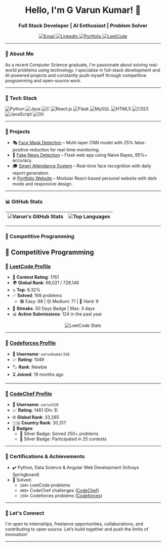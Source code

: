 <h1 align="center">Hello, I'm G Varun Kumar! 👋</h1>
<h3 align="center">Full Stack Developer | AI Enthusiast | Problem Solver</h3>

<p align="center">
  <a href="mailto:varunkumargakkula@gmail.com">
    <img alt="Email" src="https://img.shields.io/badge/Email-D14836?style=flat&logo=gmail&logoColor=white" />
  </a>
  <a href="https://www.linkedin.com/in/varun-kumar-gakkula">
    <img alt="LinkedIn" src="https://img.shields.io/badge/LinkedIn-0077B5?style=flat&logo=linkedin&logoColor=white">
  </a>
 
  <a href="https://varunkumar310.github.io/My_Portfolio/">
    <img alt="Portfolio" src="https://img.shields.io/badge/Portfolio-24292e?style=flat&logo=githubpages&logoColor=white" />
  </a>
  <a href="https://leetcode.com/u/G_VarunKumar/">
    <img alt="LeetCode" src="https://img.shields.io/badge/LeetCode-FFA116?style=flat&logo=leetcode&logoColor=black" />
  </a>
</p>

---

### 🚀 About Me

As a recent Computer Science graduate, I'm passionate about solving real-world problems using technology. I specialize in full-stack development and AI-powered projects and constantly push myself through competitive programming and open-source work.

---

### 🧠 Tech Stack

![Python](https://img.shields.io/badge/Python-3776AB?style=flat&logo=python&logoColor=white)
![Java](https://img.shields.io/badge/Java-007396?style=flat&logo=java&logoColor=white)
![C](https://img.shields.io/badge/C-00599C?style=flat&logo=c&logoColor=white)
![React.js](https://img.shields.io/badge/React-20232A?style=flat&logo=react&logoColor=61DAFB)
![Flask](https://img.shields.io/badge/Flask-000000?style=flat&logo=flask&logoColor=white)
![MySQL](https://img.shields.io/badge/MySQL-4479A1?style=flat&logo=mysql&logoColor=white)
![HTML5](https://img.shields.io/badge/HTML5-E34F26?style=flat&logo=html5&logoColor=white)
![CSS3](https://img.shields.io/badge/CSS3-1572B6?style=flat&logo=css3&logoColor=white)
![JavaScript](https://img.shields.io/badge/JavaScript-F7DF1E?style=flat&logo=javascript&logoColor=black)
![Git](https://img.shields.io/badge/Git-F05032?style=flat&logo=git&logoColor=white)

---

### 📌 Projects

- 🎭 [Face Mask Detection](https://github.com/VarunKumar310/Face-Mask-Detection) – Multi-layer CNN model with 25% false-positive reduction for real-time monitoring.
- 📰 [Fake News Detection](https://github.com/VarunKumar310/Fake_News_Detection) – Flask web app using Naive Bayes, 85%+ accuracy.
- 🎓 [Smart Attendance System](https://github.com/VarunKumar310/Smart_Attendance) – Real-time face recognition with daily report generation.
- 🌐 [Portfolio Website](https://github.com/VarunKumar310/My_Portfolio) – Modular React-based personal website with dark mode and responsive design.

---

### 📊 GitHub Stats

| ![Varun's GitHub Stats](https://github-readme-stats.vercel.app/api?username=VarunKumar310&show_icons=true&theme=radical) | ![Top Languages](https://github-readme-stats.vercel.app/api/top-langs/?username=VarunKumar310&layout=compact&theme=radical) |
|---|---|

---

### 🧩 Competitive Programming
## 🧩 Competitive Programming

### 🔗 [LeetCode Profile](https://leetcode.com/u/G_VarunKumar/)
- 🏅 **Contest Rating**: 1761  
- 🌍 **Global Rank**: 66,021 / 728,146  
- 🔝 **Top**: 9.32%  
- ✅ **Solved**: 168 problems  
  - 🟢 Easy: 88 | 🟡 Medium: 71 | 🔴 Hard: 9  
- 🧩 **Streaks**: 50 Days Badge | Max: 3 days  
- 📊 **Active Submissions**: 124 in the past year

<p align="center">
  <img src="https://leetcard.jacoblin.cool/G_VarunKumar?theme=dark&ext=activity" alt="LeetCode Stats" />
</p>

---

### 🔗 [Codeforces Profile](https://codeforces.com/profile/varunkumar310)
- 👤 **Username**: `varunkumar310`  
- 📈 **Rating**: 1049  
- 🏷️ **Rank**: Newbie  
- ⏳ **Joined**: 19 months ago  


---

### 🔗 [CodeChef Profile](https://www.codechef.com/users/varun310)
- 👤 **Username**: `varun310`  
- 📈 **Rating**: 1461 (Div 3)  
- 🌐 **Global Rank**: 33,265  
- 🇮🇳 **Country Rank**: 30,317  
- 🏅 **Badges**:  
  - 🥈 Silver Badge: Solved 250+ problems  
  - 🥈 Silver Badge: Participated in 25 contests


---

### 🧾 Certifications & Achievements

- ✔️ Python, Data Science & Angular Web Development (Infosys Springboard)
- 🧠 Solved:
  - `160+` LeetCode problems
  - `400+` CodeChef challenges ([CodeChef](https://www.codechef.com/users/varun310))
  - `150+` Codeforces problems ([Codeforces](https://codeforces.com/profile/varunkumar310))

---

### 🤝 Let's Connect

I'm open to internships, freelance opportunities, collaborations, and contributing to open source. Let’s build together and push the limits of innovation!

---


